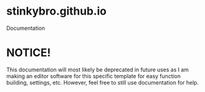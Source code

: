 # stinkybro.github.io
Documentation

# NOTICE!
This documentation will most likely be deprecated in future uses as I am making an editor software for this specific template for easy function building, settings, etc. However, feel free to still use documentation for help.
